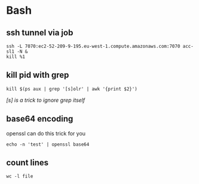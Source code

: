 # Bash

## ssh tunnel via job
```
ssh -L 7070:ec2-52-209-9-195.eu-west-1.compute.amazonaws.com:7070 acc-sl1 -N &
kill %1
```

## kill pid with grep 
```
kill $(ps aux | grep '[s]olr' | awk '{print $2}')
```
*[s] is a trick to ignore grep itself*

## base64 encoding
openssl can do this trick for you
```
echo -n 'test' | openssl base64
```
## count lines
```
wc -l file
```
